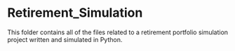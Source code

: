 # Retirement_Simulation
This folder contains all of the files related to a retirement portfolio simulation project written and simulated in Python.
